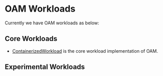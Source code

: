 # OAM Workloads

Currently we have OAM workloads as below:

## Core Workloads

- [ContainerizedWorkload](https://github.com/crossplane/addon-oam-kubernetes-local) is the core workload implementation of OAM.

## Experimental Workloads